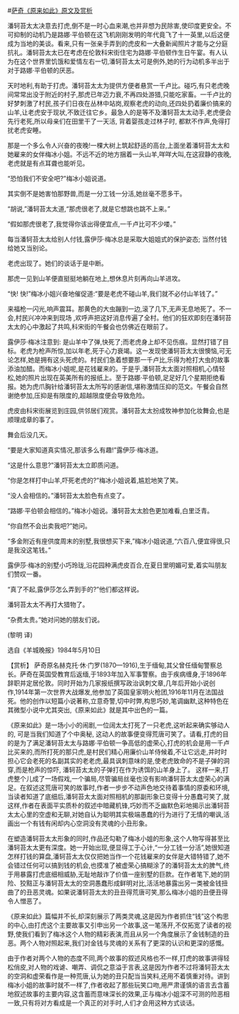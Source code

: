 #[萨奇《原来如此》原文及赏析](https://www.vrrw.net/wx/15511.html)

潘轲苔太太决意去打虎,倒不是一时心血来潮,也并非想为民除害,使印度更安全。不可抑制的动机乃是路娜·平伯顿在这飞机刚刚发明的年代竟飞了十一英里,以后这便成为当地的美谈。看来,只有一张亲手弄到的虎皮和一大叠新闻照片才能与之分庭抗礼。潘轲苔太太已在考虑在伦敦科宋街住宅为路娜·平伯顿作生日午宴。有人认为在这个世界里饥饿和爱情左右一切,潘轲苔太太可是例外,她的行为动机多半出于对于路娜·平伯顿的厌恶。

天时地利,有助于打虎。潘轲苔太太为提供方便者悬赏一千卢比。碰巧,有只老虎晚间常常出没于附近的村子,那虎已年迈力衰,不再四处游猎,只能吃家畜。一千卢比的好梦刺激了村民,孩子们日夜在丛林中站岗,观察老虎的动向,还四处扔着廉价搞来的山羊,让老虎安于现状,不致迁往它乡。最急人的是等不及潘轲苔太太动手,老虎便会先行老死,所以母亲们在田里干了一天活, 背着婴孩走过林子时, 都默不作声,免得打扰老虎安睡。

那是一个多么令人兴奋的夜晚!一棵大树上筑起舒适的高台,上面坐着潘轲苔太太和她雇来的女伴梅冰小姐。不远不近的地方捆着一头山羊,咩咩大叫,在这寂静的夜晚,老虎就是有点耳聋也能听见。

“恐怕我们不安全吧?”梅冰小姐说道。

其实倒不是她害怕那野兽,而是一分工钱一分活,她丝毫不愿多干。

“胡说,”潘轲苔太太道,“那虎很老了,就是它想跳也跳不上来。”

“假如那虎很老了,我觉得你该出得便宜点,一千卢比可不少喽。”

每当潘轲苔太太给别人付钱,露伊莎·梅冰总是采取大姐姐式的保护姿态; 当然付钱给她又当别论。

老虎出现了。她们的谈话于是中断。

那虎一见到山羊便直挺挺地躺在地上,想休息片刻再向山羊进攻。

“快! 快!”梅冰小姐兴奋地催促道:“要是老虎不碰山羊,我们就不必付山羊钱了。”

来福枪一闪光,响声震耳。那黄色的大虫蹦到一边,滚了几下,无声无息地死了。不一会,村民兴冲冲来到现场 ,欢呼声把这好消息传遍了全村。他们的狂欢即刻在潘轲苔太太的心中激起了共鸣,科宋街的午餐会也仿佛近在眼前了。

露伊莎·梅冰注意到: 是山羊中了弹,快死了;而老虎身上却不见伤痕。显然打错了目标。老虎为枪声所惊,加以年老,死于心力衰竭。这一发现使潘轲苔太太很懊恼,可无论怎样,她是拥有这头死虎的。村民们急着想要那一千卢比,乐得为枪打大虫的故事添油加醋。而梅冰小姐呢,是花钱雇来的。于是乎,潘轲苔太太面对照相机,心情轻松,她的照片出现在英美所有的报纸上。至于路娜·平伯顿,足足好几个星期拒绝看报。她为虎爪胸针给潘轲苔太太所写的感谢信,堪称激情压抑的范文。午餐会自然谢绝参加,压抑是有限度的,超越限度便会导致危险。

虎皮由科宋街展览到庄园,供邻居们观赏。潘轲苔太太扮成牧神参加化妆舞会,也是顺理成章的事了。

舞会后没几天。

“要是大家知道真实情况,那该多么有趣!”露伊莎·梅冰道。

“这是什么意思?”潘轲苔太太立即质问道。

“你是怎样打中山羊,吓死老虎的?”梅冰小姐说着,尴尬地笑了笑。

“没人会相信的。”潘轲苔太太脸色有点变了。

“路娜·平伯顿会相信的。”梅冰小姐说。潘轲苔太太脸色更加难看,白里泛青。

“你自然不会出卖我吧?”她问。

“多金附近有座供度周末的别墅,我很想买下来,”梅冰小姐说道,“六百八,便宜得很,只是我没这笔钱。”

露伊莎·梅冰的别墅小巧玲珑,沿花园种满虎皮百合,在夏日里明媚可爱,着实叫朋友们赞叹一番。

“真了不起,露伊莎怎么弄到手的?”他们都这样说。

潘轲苔太太不再打大猎物了。

“杂费太贵。”她对问她的朋友们说。

(黎明 译)

选自《羊城晚报》1984年5月10日



【赏析】 萨奇原名赫克托·休·门罗(1870—1916),生于缅甸,其父曾任缅甸警察总长。萨奇在英国受教育后返缅,于1893年加入军事警察。由于疾病缠身,于1896年辞职并定居伦敦。同时开始为几家报纸撰写政治讽刺文章,几年后开始小说创作,1914年第一次世界大战爆发,他参加了英国皇家明火枪团,1916年11月在法国战死。他的创作以短篇小说著称,立意奇警,切中时弊,构思巧妙,笔调幽默,这种特色在其微型小说中尤其突出,《原来如此》就是其中出色的一篇。

《原来如此》是一场小小的闹剧,一位阔太太打死了一只老虎,这听起来确实够动人的, 可是当我们知道了个中奥秘, 这动人的故事便变得荒唐可笑了。请看,打虎的目的是为了满足潘轲苔太太与路娜·平伯顿一争高低的虚荣心,打虎的机会是用一千卢比买来的,而所打死的那只虎,是村民们精心用廉价山羊侍候着,不让它远走,并时时担心它会老死的名副其实的老老虎,最具讽刺意味的是,使老虎致命的不是子弹的洞穿,而是枪声的惊吓, 潘轲苔太太的子弹打在作为诱饵的山羊身上了。 这样一来,打虎整个儿成了一场假戏,一个骗局,尽管骗局丝毫也没有影响潘轲苔太太虚荣心的满足。在叙述这荒唐可笑的故事时,作者一步步不动声色地交待着事情的原委和环境,当读者知道了底细后,潘轲苔太太面对照相机的那副形象已变得十分愚蠢可笑了,就这样,作者在表面平实质朴的叙述中暗藏机锋,巧妙而不乏幽默色彩地揭示出潘轲苔太太心里的空虚和无聊,对她自认为聪明其实极端愚蠢的行为进行了无情的嘲讽,活画出一个有钱有闲却内心空洞没有灵魂的小丑形象。

在塑造潘轲苔太太形象的同时,作品还勾勒了梅冰小姐的形象,这个人物写得甚至比潘轲苔太太更有深度。她一开始出现,便显得工于心计,“一分工钱一分活”,她很知道怎样打钱的算盘,潘轲苔太太仅仅把她当作一个花钱雇来的女伴是大错特错了,她不会错过任何可以搞到钱的机会,也摸准了被虚荣心搞糊涂了的潘轲苔太太的脾气,终于用暴露打虎底细相威胁,无耻地敲诈了价值一座别墅的巨款。在作者笔下,她的阴险、狡黠正与潘轲苔太太的空洞愚蠢形成鲜明对比,活活地暴露出另一类被金钱扭曲了的丑恶灵魂。如果说潘轲苔太太的丑丑得荒唐可笑,那么梅冰小姐的丑便丑得令人憎恶了。

《原来如此》篇幅并不长,却深刻展示了两类灵魂,这是因为作者抓住“钱”这个构思的中心,由打虎这个主要故事又引申出另一个故事,这一笔荡开,不仅拓宽了读者的视野,使我们看到了梅冰这个人物的精彩表演,而且从另一个角度展示了金钱制造的丑恶。两个人物对照起来,我们对金钱与灵魂的关系有了更深的认识和更深的感慨。

由于作者对两个人物的态度不同,两个故事的叙述风格也不一样,打虎的故事讲得轻松俏皮,对人物的戏谑、嘲弄、调侃之意溢于言表,这是因为作者不过将潘轲苔太太的空洞和虚荣看作是一种荒唐,认为她的丑只配当当笑料,还用不着慎重对待。讲到梅冰小姐的故事时就不一样了,作者收起了那些玩笑口吻,用严肃谨慎的语言去含蓄地叙述故事的主要内容,这含蓄而意味深长的效果,正与梅冰小姐深不可测的险恶相一致,只有将对方看成是一个真正的对手时,人们才会用这种方式谈话。

